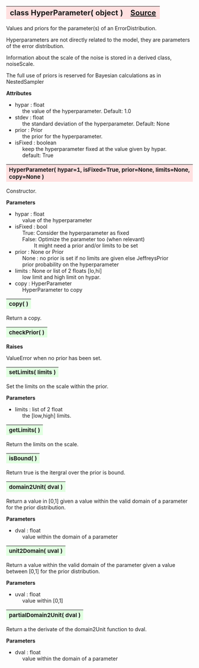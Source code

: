 ---
---
<br><br>

<a name="HyperParameter"></a>
<table><thead style="background-color:#FFE0E0; width:100%; font-size:20px"><tr><th style="text-align:left">
<strong>class HyperParameter(</strong> object )</th><th style="text-align:right"><a href=https://github.com/dokester/BayesicFitting/blob/master/BayesicFitting/source/HyperParameter.py target=_blank>Source</a></th></tr></thead></table>
<p>

Values and priors for the parameter(s) of an ErrorDistribution.

Hyperparameters are not directly related to the model, they are
parameters of the error distribution.

Information about the scale of the noise is stored in a derived class,
noiseScale.

The full use of priors is reserved for Bayesian calculations as
in NestedSampler

<b>Attributes</b>

* hypar  :  float<br>
&nbsp;&nbsp;&nbsp;&nbsp; the value of the hyperparameter.  Default: 1.0<br>
* stdev  :  float<br>
&nbsp;&nbsp;&nbsp;&nbsp; the standard deviation of the hyperparameter.  Default: None<br>
* prior  :  Prior<br>
&nbsp;&nbsp;&nbsp;&nbsp; the prior for the hyperparameter.<br>
* isFixed  :  boolean<br>
&nbsp;&nbsp;&nbsp;&nbsp; keep the hyperparameter fixed at the value given by hypar.<br>
&nbsp;&nbsp;&nbsp;&nbsp; default: True<br>


<a name="HyperParameter"></a>
<table><thead style="background-color:#FFE0E0; width:100%; font-size:15px"><tr><th style="text-align:left">
<strong>HyperParameter(</strong> hypar=1, isFixed=True, prior=None, limits=None,
 copy=None )
</th></tr></thead></table>
<p>

Constructor.

<b>Parameters</b>

* hypar  :  float<br>
&nbsp;&nbsp;&nbsp;&nbsp; value of the hyperparameter<br>
* isFixed  :  bool<br>
&nbsp;&nbsp;&nbsp;&nbsp; True:   Consider the hyperparameter as fixed<br>
&nbsp;&nbsp;&nbsp;&nbsp; False:  Optimize the parameter too (when relevant)<br>
&nbsp;&nbsp;&nbsp;&nbsp;&nbsp;&nbsp;&nbsp;&nbsp;&nbsp;&nbsp;&nbsp;&nbsp; It might need a prior and/or limits to be set<br>
* prior  :  None or Prior<br>
&nbsp;&nbsp;&nbsp;&nbsp; None : no prior is set if no limits are given else JeffreysPrior<br>
&nbsp;&nbsp;&nbsp;&nbsp; prior probability on the hyperparameter<br>
* limits  :  None or list of 2 floats [lo,hi]<br>
&nbsp;&nbsp;&nbsp;&nbsp; low limit and high limit on hypar.<br>
* copy  :  HyperParameter<br>
&nbsp;&nbsp;&nbsp;&nbsp; HyperParameter to copy<br>


<a name="copy"></a>
<table><thead style="background-color:#E0FFE0; width:100%; font-size:15px"><tr><th style="text-align:left">
<strong>copy(</strong> )
</th></tr></thead></table>
<p>
Return a copy. 

<a name="checkPrior"></a>
<table><thead style="background-color:#E0FFE0; width:100%; font-size:15px"><tr><th style="text-align:left">
<strong>checkPrior(</strong> ) 
</th></tr></thead></table>
<p>

<b>Raises</b>

ValueError when no prior has been set.

<a name="setLimits"></a>
<table><thead style="background-color:#E0FFE0; width:100%; font-size:15px"><tr><th style="text-align:left">
<strong>setLimits(</strong> limits )
</th></tr></thead></table>
<p>

Set the limits on the scale within the prior.

<b>Parameters</b>

* limits  :  list of 2 float<br>
&nbsp;&nbsp;&nbsp;&nbsp; the [low,high] limits.<br>


<a name="getLimits"></a>
<table><thead style="background-color:#E0FFE0; width:100%; font-size:15px"><tr><th style="text-align:left">
<strong>getLimits(</strong> )
</th></tr></thead></table>
<p>
Return the limits on the scale. 

<a name="isBound"></a>
<table><thead style="background-color:#E0FFE0; width:100%; font-size:15px"><tr><th style="text-align:left">
<strong>isBound(</strong> ) 
</th></tr></thead></table>
<p>
Return true is the itergral over the prior is bound. 

<a name="domain2Unit"></a>
<table><thead style="background-color:#E0FFE0; width:100%; font-size:15px"><tr><th style="text-align:left">
<strong>domain2Unit(</strong> dval )
</th></tr></thead></table>
<p>

Return a value in [0,1] given a value within the valid domain of
a parameter for the prior distribution.

<b>Parameters</b>

* dval  :  float<br>
&nbsp;&nbsp;&nbsp;&nbsp; value within the domain of a parameter<br>


<a name="unit2Domain"></a>
<table><thead style="background-color:#E0FFE0; width:100%; font-size:15px"><tr><th style="text-align:left">
<strong>unit2Domain(</strong> uval )
</th></tr></thead></table>
<p>

Return a value within the valid domain of the parameter given a value
between [0,1] for the prior distribution.

<b>Parameters</b>

* uval  :  float<br>
&nbsp;&nbsp;&nbsp;&nbsp; value within [0,1]<br>


<a name="partialDomain2Unit"></a>
<table><thead style="background-color:#E0FFE0; width:100%; font-size:15px"><tr><th style="text-align:left">
<strong>partialDomain2Unit(</strong> dval )
</th></tr></thead></table>
<p>

Return a the derivate of the domain2Unit function to dval.

<b>Parameters</b>

* dval  :  float<br>
&nbsp;&nbsp;&nbsp;&nbsp; value within the domain of a parameter<br>


